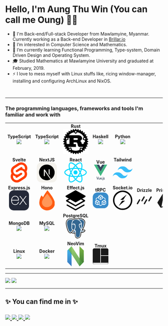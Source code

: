# Hello, I'm Aung Thu Win (You can call me Oung) 👨‍💻

- 👋 I'm Back-end/Full-stack Developer from Mawlamyine, Myanmar. Currently working as a Back-end Developer in [Brillar.io](https://www.brillar.io/)
- ‍👀 I’m interested in Computer Science and Mathematics.
- 🌱 I’m currently learning ️Functional Programming, Type-system, Domain Driven Design and Operating System.
- 🎓 Studied Mathematics at Mawlamyine University and graduated at February, 2019.
- ⚡️ I love to mess myself with Linux stuffs like, ricing window-manager, installing and configuring ArchLinux and NixOS.

<br>

<!-- <table> -->
<!--   <thead> -->
<!--   <tr><h3>The tech-stack I'm currently working with:</h3></tr> -->
<!--   </thead> -->

<!--   <tbody> -->
<!--   <tr> -->

<!--   <td align="center" width="15%"> -->
<!--     <span><b><center>TypeScript</center></b></span>  -->
<!--     <img height=65px src="https://img.icons8.com/color/64/typescript.png">  -->
<!--   </td> -->

<!--   <td align="center" width="15%"> -->
<!--     <span><b><center>Nodejs</center></b></span>  -->
<!--     <img height=65px src="https://img.icons8.com/color/64/nodejs.png">  -->
<!--   </td> -->

<!--   <td align="center" width="15%"> -->
<!--   <span><b><center>MongoDB</center></b></span>  -->
<!--   <img height=65px src="https://img.icons8.com/color/64/mongodb.png">  -->
<!--   </td> -->

<!--   <td align="center" width="15%"> -->
<!--   <span><b><center>Linux</center></b></span>  -->
<!--   <img height=65px src="https://img.icons8.com/color/64/linux.png">  -->
<!--   </td> -->

<!--   <td align="center" width="15%"> -->
<!--   <span><b><center>Socket.io</center></b></span>  -->
<!--   <svg xmlns="http://www.w3.org/2000/svg" width="64" height="64" viewBox="0 0 256 256"><path fill="#010101" d="M96.447 7.382c32.267-8.275 67.929-3.453 96.386 14.11c35.84 21.433 59.238 61.976 59.833 103.71c1.31 42.15-20.659 83.944-55.963 106.865c-39.293 26.433-93.648 27.446-133.775 2.322c-40.9-24.41-64.774-73.645-58.641-120.916c4.94-49.95 43.52-94.005 92.16-106.09"/><path fill="#fff" d="M91.505 27.803c60.964-24.41 135.74 20.658 142.05 86.028c9.824 58.82-38.995 118.593-98.59 120.32c-56.677 5.656-111.449-42.39-113.056-99.304c-4.227-46.08 26.136-91.803 69.596-107.044"/><path fill="#010101" d="M97.637 121.69c27.327-22.326 54.058-45.426 81.98-67.097c-14.646 22.505-29.708 44.711-44.354 67.215c-12.562.06-25.123.06-37.626-.119m23.1 12.443c12.621 0 25.183 0 37.745.179c-27.505 22.206-54.117 45.484-82.099 67.096c14.646-22.505 29.708-44.77 44.354-67.275"/></svg> -->
<!--   </td> -->

<!--   <td align="center" width="15%"> -->
<!--   <span><b><center>Express.js</center></b></span>  -->
<!--   <svg xmlns="http://www.w3.org/2000/svg" width="64" height="64" viewBox="0 0 256 256"><g fill="none"><rect width="256" height="256" fill="#242938" rx="60"/><path fill="#fff" d="M228 182.937a12.732 12.732 0 0 1-15.791-6.005c-9.063-13.567-19.071-26.522-28.69-39.755l-4.171-5.56c-11.454 15.346-22.908 30.08-33.361 45.371a12.23 12.23 0 0 1-15.012 5.894l42.98-57.659l-39.978-52.1a13.289 13.289 0 0 1 15.847 5.56c9.285 13.568 19.572 26.523 29.802 40.257c10.287-13.623 20.462-26.634 29.97-40.09a11.952 11.952 0 0 1 14.901-5.56l-15.513 20.573c-6.95 9.174-13.789 18.404-21.017 27.356a5.558 5.558 0 0 0 0 8.285c13.289 17.626 26.466 35.307 40.033 53.433M28 124.5c1.168-5.56 1.89-11.621 3.503-17.292c9.619-34.195 48.818-48.43 75.785-27.245c15.791 12.4 19.739 29.97 18.961 49.764H37.286c-1.446 35.363 24.075 56.714 56.713 45.816a33.864 33.864 0 0 0 21.518-23.965c1.724-5.56 4.504-6.505 9.786-4.893a45.145 45.145 0 0 1-21.573 32.972a52.263 52.263 0 0 1-60.884-7.784a54.767 54.767 0 0 1-13.678-32.138c0-1.89-.723-3.781-1.112-5.56A860.69 860.69 0 0 1 28 124.5m9.397-2.391h80.456c-.501-25.632-16.681-43.814-38.254-43.98c-24.02-.334-41.201 17.458-42.258 43.869z"/></g></svg> -->
<!--   </td> -->

<!--   <td align="center" width="15%"></td> -->

<!--   </tr> -->

<!--   </tbody> -->
<!-- </table> -->

<hr/>

<table>

  <thead>
  <tr><h3>The programming languages, frameworks and tools I'm familiar and work with</h3></tr>
  </thead>

  <tbody>
  <tr>

<!-- Programming Languages -->

  <td align="center" width="15%">
    <span><b><center>TypeScript</center></b></span> 
    <img height=65px src="https://img.icons8.com/color/64/typescript.png"> 
  </td>

  <td align="center" width="15%">
    <span><b><center>TypeScript</center></b></span> 
    <img height=65px src="https://img.icons8.com/color/64/javascript.png"> 
  </td>

  <td align="center" width="15%">
    <span><b><center>Rust</center></b></span> 
    <img src="./images/rust.svg"/>
  </td>

  <td align="center" width="15%">
    <span><b><center>Haskell</center></b></span> 
    <img height=65px src="https://img.icons8.com/color/64/haskell.png"> 
  </td>

  <td align="center" width="15%">
  <span><b><center>Python</center></b></span> 
  <img height=65px src="https://img.icons8.com/color/64/python.png"> 
  </td>

  <td align="center" width="15%">
  </td>

  <td align="center" width="15%"></td>

  </tr>

<!-- Front-end Frameworks -->

<tr>

<td align="center" width="15%">
  <span><b><center>Svelte</center></b></span> 
  <svg xmlns="http://www.w3.org/2000/svg" width="64" height="64" viewBox="0 0 128 128"><path fill="#ff3e00" d="M110.43 16.936C98.553-.076 75.09-5.118 58.13 5.696l-29.792 19a34.2 34.2 0 0 0-15.48 22.897a25.478 30.64 0 0 0-.572 6.396a36.15 36.15 0 0 0 4.163 16.73A34.4 34.4 0 0 0 11.34 83.5a25.348 30.483 0 0 0 .345 14.412a36.5 36.5 0 0 0 5.9 13.152c11.878 17.01 35.394 22.053 52.3 11.24l29.762-19.001a34.13 34.13 0 0 0 15.438-22.918a35.5 35.5 0 0 0 .572-6.386a36.2 36.2 0 0 0-4.112-16.71a34.4 34.4 0 0 0 5.112-12.77c.369-2.11.557-4.245.562-6.386a36.4 36.4 0 0 0-6.787-21.178z"/><path fill="#fff" d="M55.219 112.662a28.463 34.23 0 0 1-5.954.76a23.64 23.64 0 0 1-19.435-10.187a21.9 21.9 0 0 1-4.08-12.74a15.658 18.83 0 0 1 .333-3.833a15.425 18.55 0 0 1 .72-2.782l.561-1.708l1.52 1.156a38.7 38.7 0 0 0 11.658 5.834l1.104.333l-.104 1.104v.573a6.63 6.63 0 0 0 1.228 3.854a7.1 7.1 0 0 0 2.538 2.288a8.262 9.936 0 0 0 3.312.837a8.251 9.923 0 0 0 1.79-.229a7.272 8.745 0 0 0 1.833-.802l29.76-19.094a6.26 6.26 0 0 0 2.904-5.302a6.62 6.62 0 0 0-1.26-3.844a7.14 7.14 0 0 0-2.553-2.252a8.313 9.997 0 0 0-3.307-.81a8.246 9.917 0 0 0-1.79.23a6.938 8.344 0 0 0-1.822.801l-11.346 7.25a24.376 29.314 0 0 1-6.048 2.656a23.64 23.64 0 0 1-25.39-9.416a21.94 21.94 0 0 1-4.08-12.74c.002-1.285.114-2.567.333-3.833a20.65 20.65 0 0 1 9.286-13.781l29.792-18.99a21.9 21.9 0 0 1 6.048-2.667a24 24 0 0 1 5.954-.75A23.68 23.68 0 0 1 98.22 24.745a21.94 21.94 0 0 1 4.029 12.75a15.748 18.939 0 0 1-.334 3.844a15.407 18.529 0 0 1-.718 2.781l-.562 1.708l-1.52-1.114a38.4 38.4 0 0 0-11.658-5.834l-1.104-.343l.104-1.105v-.572a6.7 6.7 0 0 0-1.228-3.865a7.1 7.1 0 0 0-2.55-2.25a8.309 9.992 0 0 0-3.3-.813a8.221 9.887 0 0 0-1.77.271a6.819 8.2 0 0 0-1.831.802l-29.793 18.99a5.88 7.071 0 0 0-1.836 1.79a4.75 5.713 0 0 0-.963 2.377a5.037 6.057 0 0 0-.136 1.104a6.62 6.62 0 0 0 1.228 3.844a7.1 7.1 0 0 0 2.549 2.25a8.299 9.98 0 0 0 3.301.812a8.247 9.918 0 0 0 1.79-.23a6.943 8.35 0 0 0 1.833-.801l11.367-7.292a24.218 29.125 0 0 1 6.048-2.656a28.526 34.305 0 0 1 5.954-.76A23.66 23.66 0 0 1 96.566 60.61a21.94 21.94 0 0 1 3.737 16.614a20.6 20.6 0 0 1-9.286 13.781l-29.74 18.99a24.308 29.233 0 0 1-6.057 2.667z"/></svg>
</td>

<td align="center" width="15%">
  <span><b><center>NextJS</center></b></span> 
  <svg xmlns="http://www.w3.org/2000/svg" width="64" height="64" viewBox="0 0 256 256"><g fill="none"><rect width="256" height="256" fill="#f4f2ed" rx="60"/><path fill="#000" d="M121.451 28.054c-.43.039-1.799.176-3.031.273c-28.406 2.561-55.014 17.889-71.867 41.447C37.17 82.873 31.167 97.731 28.9 113.47c-.801 5.494-.899 7.117-.899 14.565c0 7.449.098 9.072.9 14.565c5.434 37.556 32.16 69.111 68.406 80.802c6.491 2.092 13.333 3.519 21.114 4.379c3.031.332 16.129.332 19.16 0c13.431-1.486 24.809-4.809 36.031-10.538c1.72-.879 2.053-1.114 1.818-1.309c-.156-.118-7.488-9.952-16.285-21.838l-15.992-21.603l-20.04-29.658c-11.026-16.305-20.097-29.639-20.176-29.639c-.078-.019-.156 13.158-.195 29.248c-.059 28.172-.078 29.306-.43 29.97c-.508.958-.899 1.349-1.721 1.78c-.625.312-1.173.371-4.125.371h-3.382l-.9-.567a3.652 3.652 0 0 1-1.31-1.427l-.41-.88l.04-39.198l.058-39.218l.606-.763c.313-.41.978-.938 1.447-1.192c.801-.391 1.114-.43 4.496-.43c3.989 0 4.653.156 5.69 1.29c.293.313 11.143 16.657 24.125 36.344a89121.985 89121.985 0 0 0 39.452 59.765l15.836 23.989l.802-.528c7.096-4.614 14.604-11.183 20.547-18.026c12.649-14.526 20.802-32.238 23.539-51.124c.801-5.493.899-7.116.899-14.565c0-7.448-.098-9.071-.899-14.565c-5.435-37.556-32.161-69.11-68.407-80.801c-6.393-2.073-13.196-3.5-20.821-4.36c-1.877-.196-14.8-.41-16.422-.254m40.938 60.489c.938.469 1.701 1.368 1.975 2.306c.156.509.195 11.379.156 35.875l-.059 35.152l-6.197-9.502l-6.217-9.501v-25.552c0-16.52.078-25.807.195-26.257c.313-1.094.997-1.954 1.936-2.463c.801-.41 1.095-.45 4.164-.45c2.894 0 3.402.04 4.047.392"/></g></svg>
</td>

<td align="center" width="15%">
  <span><b><center>React</center></b></span> 
  <svg xmlns="http://www.w3.org/2000/svg" width="71.86" height="64" viewBox="0 0 256 228"><path fill="#00d8ff" d="M210.483 73.824a171.49 171.49 0 0 0-8.24-2.597c.465-1.9.893-3.777 1.273-5.621c6.238-30.281 2.16-54.676-11.769-62.708c-13.355-7.7-35.196.329-57.254 19.526a171.23 171.23 0 0 0-6.375 5.848a155.866 155.866 0 0 0-4.241-3.917C100.759 3.829 77.587-4.822 63.673 3.233C50.33 10.957 46.379 33.89 51.995 62.588a170.974 170.974 0 0 0 1.892 8.48c-3.28.932-6.445 1.924-9.474 2.98C17.309 83.498 0 98.307 0 113.668c0 15.865 18.582 31.778 46.812 41.427a145.52 145.52 0 0 0 6.921 2.165a167.467 167.467 0 0 0-2.01 9.138c-5.354 28.2-1.173 50.591 12.134 58.266c13.744 7.926 36.812-.22 59.273-19.855a145.567 145.567 0 0 0 5.342-4.923a168.064 168.064 0 0 0 6.92 6.314c21.758 18.722 43.246 26.282 56.54 18.586c13.731-7.949 18.194-32.003 12.4-61.268a145.016 145.016 0 0 0-1.535-6.842c1.62-.48 3.21-.974 4.76-1.488c29.348-9.723 48.443-25.443 48.443-41.52c0-15.417-17.868-30.326-45.517-39.844m-6.365 70.984c-1.4.463-2.836.91-4.3 1.345c-3.24-10.257-7.612-21.163-12.963-32.432c5.106-11 9.31-21.767 12.459-31.957c2.619.758 5.16 1.557 7.61 2.4c23.69 8.156 38.14 20.213 38.14 29.504c0 9.896-15.606 22.743-40.946 31.14m-10.514 20.834c2.562 12.94 2.927 24.64 1.23 33.787c-1.524 8.219-4.59 13.698-8.382 15.893c-8.067 4.67-25.32-1.4-43.927-17.412a156.726 156.726 0 0 1-6.437-5.87c7.214-7.889 14.423-17.06 21.459-27.246c12.376-1.098 24.068-2.894 34.671-5.345a134.17 134.17 0 0 1 1.386 6.193M87.276 214.515c-7.882 2.783-14.16 2.863-17.955.675c-8.075-4.657-11.432-22.636-6.853-46.752a156.923 156.923 0 0 1 1.869-8.499c10.486 2.32 22.093 3.988 34.498 4.994c7.084 9.967 14.501 19.128 21.976 27.15a134.668 134.668 0 0 1-4.877 4.492c-9.933 8.682-19.886 14.842-28.658 17.94M50.35 144.747c-12.483-4.267-22.792-9.812-29.858-15.863c-6.35-5.437-9.555-10.836-9.555-15.216c0-9.322 13.897-21.212 37.076-29.293c2.813-.98 5.757-1.905 8.812-2.773c3.204 10.42 7.406 21.315 12.477 32.332c-5.137 11.18-9.399 22.249-12.634 32.792a134.718 134.718 0 0 1-6.318-1.979m12.378-84.26c-4.811-24.587-1.616-43.134 6.425-47.789c8.564-4.958 27.502 2.111 47.463 19.835a144.318 144.318 0 0 1 3.841 3.545c-7.438 7.987-14.787 17.08-21.808 26.988c-12.04 1.116-23.565 2.908-34.161 5.309a160.342 160.342 0 0 1-1.76-7.887m110.427 27.268a347.8 347.8 0 0 0-7.785-12.803c8.168 1.033 15.994 2.404 23.343 4.08c-2.206 7.072-4.956 14.465-8.193 22.045a381.151 381.151 0 0 0-7.365-13.322m-45.032-43.861c5.044 5.465 10.096 11.566 15.065 18.186a322.04 322.04 0 0 0-30.257-.006c4.974-6.559 10.069-12.652 15.192-18.18M82.802 87.83a323.167 323.167 0 0 0-7.227 13.238c-3.184-7.553-5.909-14.98-8.134-22.152c7.304-1.634 15.093-2.97 23.209-3.984a321.524 321.524 0 0 0-7.848 12.897zm8.081 65.352c-8.385-.936-16.291-2.203-23.593-3.793c2.26-7.3 5.045-14.885 8.298-22.6a321.187 321.187 0 0 0 7.257 13.246c2.594 4.48 5.28 8.868 8.038 13.147m37.542 31.03c-5.184-5.592-10.354-11.779-15.403-18.433c4.902.192 9.899.29 14.978.29c5.218 0 10.376-.117 15.453-.343c-4.985 6.774-10.018 12.97-15.028 18.486m52.198-57.817c3.422 7.8 6.306 15.345 8.596 22.52c-7.422 1.694-15.436 3.058-23.88 4.071a382.417 382.417 0 0 0 7.859-13.026a347.403 347.403 0 0 0 7.425-13.565m-16.898 8.101a358.557 358.557 0 0 1-12.281 19.815a329.4 329.4 0 0 1-23.444.823c-7.967 0-15.716-.248-23.178-.732a310.202 310.202 0 0 1-12.513-19.846h.001a307.41 307.41 0 0 1-10.923-20.627a310.278 310.278 0 0 1 10.89-20.637l-.001.001a307.318 307.318 0 0 1 12.413-19.761c7.613-.576 15.42-.876 23.31-.876H128c7.926 0 15.743.303 23.354.883a329.357 329.357 0 0 1 12.335 19.695a358.489 358.489 0 0 1 11.036 20.54a329.472 329.472 0 0 1-11 20.722m22.56-122.124c8.572 4.944 11.906 24.881 6.52 51.026c-.344 1.668-.73 3.367-1.15 5.09c-10.622-2.452-22.155-4.275-34.23-5.408c-7.034-10.017-14.323-19.124-21.64-27.008a160.789 160.789 0 0 1 5.888-5.4c18.9-16.447 36.564-22.941 44.612-18.3M128 90.808c12.625 0 22.86 10.235 22.86 22.86s-10.235 22.86-22.86 22.86s-22.86-10.235-22.86-22.86s10.235-22.86 22.86-22.86"/></svg>
</td>

<td align="center" width="15%">
  <span><b><center>Vue</center></b></span> 
  <svg xmlns="http://www.w3.org/2000/svg" width="64" height="64" viewBox="0 0 128 128"><path fill="#35495e" d="M32.191 97.953a1.9 1.9 0 0 0-1.055.316c-.319.211-.611.575-.611 1.041c0 .062-.036.2.084.44l-.031-.076l6.41 20.797c.115.39.39.688.7.86s.648.235.978.235c.7 0 1.47-.334 1.705-1.088v-.002l6.404-20.875v-.076c0 .106.031.045.031-.183c0-.475-.303-.824-.627-1.043a1.97 1.97 0 0 0-1.101-.346c-.49 0-1.052.297-1.24.863l-.004.006l-5.17 17.254l-5.19-17.223c-.077-.308-.284-.565-.525-.709s-.504-.191-.758-.191m51.055 1.072c-1.02 0-1.88.782-1.88 1.76s.846 1.787 1.88 1.787c1.014 0 1.82-.824 1.82-1.787s-.82-1.76-1.82-1.76m-15.029 6.658c-3.488 0-6.361 2.792-6.361 6.147v3.438c0 1.879.748 3.49 2.02 4.601c1.27 1.112 3.044 1.727 5.077 1.727c1.502 0 2.727-.337 3.602-.793q.659-.344 1.049-.764c.26-.28.45-.585.45-.967c0-.35-.134-.654-.353-.927s-.562-.524-1.006-.524c-.32 0-.566.135-.779.266c-.213.13-.413.275-.654.414c-.482.277-1.12.547-2.248.547c-1.256 0-2.302-.358-3.024-.96c-.72-.6-1.14-1.435-1.14-2.529v-.636h6.435c.687 0 1.45 0 2.11-.42c.66-.422 1.06-1.26 1.06-2.533c0-3.53-2.944-6.086-6.238-6.086zm24.186 0c-1.854 0-3.218.6-4.094 1.502s-1.254 2.076-1.254 3.172c0 1.398.565 2.4 1.373 3.041c.809.643 1.815.966 2.772 1.254s1.873.545 2.488.924c.615.38.945.789.945 1.654c0 .465-.14.835-.517 1.137c-.378.303-1.05.541-2.143.541c-1.293 0-2.016-.319-2.543-.644c-.263-.163-.475-.332-.693-.483s-.466-.314-.813-.314c-.417 0-.725.257-.912.523a1.55 1.55 0 0 0-.295.897c0 .405.198.761.477 1.07c.28.309.657.584 1.121.824c.927.48 2.204.815 3.72.815c1.647 0 3.001-.402 3.96-1.182c.958-.78 1.48-1.939 1.48-3.275c0-1.51-.549-2.595-1.357-3.313c-.809-.717-1.83-1.087-2.801-1.385c-.971-.297-1.906-.529-2.531-.855s-.92-.627-.92-1.32c0-.375.15-.847.531-1.22c.381-.371 1.003-.673 2.037-.673c.826 0 1.44.19 1.932.39c.246.101.46.206.662.294c.203.087.39.173.658.173c.485 0 .818-.32 1.016-.617s.312-.59.312-.926c0-.42-.261-.718-.55-.94s-.653-.402-1.073-.556c-.84-.308-1.912-.507-2.988-.507zm-43.857.186c-.811 0-1.512.509-1.512 1.266v8.193c0 3.324 2.826 6.268 6.33 6.268c3.446 0 6.33-2.91 6.33-6.268v-8.223c0-.378-.208-.707-.482-.916c-.274-.208-.622-.32-1-.32s-.728.11-1.008.315c-.28.204-.504.53-.504.921v8.223c0 1.742-1.518 3.428-3.336 3.428c-1.847 0-3.335-1.716-3.335-3.428v-8.193c0-.393-.215-.695-.48-.91s-.615-.356-1.003-.356m34.701 0c-.38 0-.73.098-1.01.309c-.28.21-.47.558-.47.927v15.096c0 1.133-.08 2.083-.329 2.659c-.248.575-.542.83-1.38.83c-.741 0-1.36.647-1.36 1.422c0 .321.104.675.367.95s.672.438 1.145.438c1.594 0 2.814-.707 3.54-1.855c.728-1.149 1.01-2.685 1.01-4.444v-15.096c0-.393-.224-.735-.51-.937a1.72 1.72 0 0 0-1.003-.299m-15.061 2.473c1.991 0 3.336 1.667 3.336 3.365c0 .185-.02.306-.04.361c-.018.055-.016.048-.044.067c-.055.036-.363.115-.951.115H64.85v-.666c0-1.777 1.485-3.242 3.336-3.242m9.512 9.37c-1.088 0-1.912.9-1.912 1.942c0 1 .812 1.912 1.912 1.912c1.042 0 1.88-.884 1.88-1.912c0-1.067-.852-1.941-1.88-1.941z"/><path fill="none" d="m9.106 0l42.76.136l12.151 20.988L76.396.136L118.893 0L64.142 94.469zm108.912.546L97.124.564L64.123 57.218L31.14.564L9.914.547L64.13 93.086zM96.448.54l-19.51.143l-12.91 21.14L51.319.683L31.769.54L64.13 55.841zM31.403.394L51.133.4l12.896 21.407L76.88.403L96.592.398L64.128 56.71"/><path fill="#35495e" d="M31.404.394L51.133.4l12.896 21.407L76.88.403L96.592.398L64.128 56.71z"/><path fill="#41b883" d="m9.887.544l21.5-.146l32.722 56.315L96.575.401l21.537.023l-54.007 92.684z"/></svg>
</td>

<td align="center" width="15%">
  <span><b><center>Tailwind</center></b></span> 
  <svg xmlns="http://www.w3.org/2000/svg" width="64" height="64" viewBox="0 0 128 128"><path fill="#38bdf8" d="M64.004 25.602c-17.067 0-27.73 8.53-32 25.597c6.398-8.531 13.867-11.73 22.398-9.597c4.871 1.214 8.352 4.746 12.207 8.66C72.883 56.629 80.145 64 96.004 64c17.066 0 27.73-8.531 32-25.602q-9.6 12.803-22.399 9.602c-4.87-1.215-8.347-4.746-12.207-8.66c-6.27-6.367-13.53-13.738-29.394-13.738M32.004 64c-17.066 0-27.73 8.531-32 25.602Q9.603 76.799 22.402 80c4.871 1.215 8.352 4.746 12.207 8.66c6.274 6.367 13.536 13.738 29.395 13.738c17.066 0 27.73-8.53 32-25.597q-9.6 12.797-22.399 9.597c-4.87-1.214-8.347-4.746-12.207-8.66C55.128 71.371 47.868 64 32.004 64m0 0"/></svg>
</td>

<td align="center" width="15%"></td>

<td align="center" width="15%"></td>

</tr>

<!-- Back-end Frameworks -->

<tr>

  <td align="center" width="15%">
  <span><b><center>Express.js</center></b></span> 
  <svg xmlns="http://www.w3.org/2000/svg" width="64" height="64" viewBox="0 0 256 256"><g fill="none"><rect width="256" height="256" fill="#242938" rx="60"/><path fill="#fff" d="M228 182.937a12.732 12.732 0 0 1-15.791-6.005c-9.063-13.567-19.071-26.522-28.69-39.755l-4.171-5.56c-11.454 15.346-22.908 30.08-33.361 45.371a12.23 12.23 0 0 1-15.012 5.894l42.98-57.659l-39.978-52.1a13.289 13.289 0 0 1 15.847 5.56c9.285 13.568 19.572 26.523 29.802 40.257c10.287-13.623 20.462-26.634 29.97-40.09a11.952 11.952 0 0 1 14.901-5.56l-15.513 20.573c-6.95 9.174-13.789 18.404-21.017 27.356a5.558 5.558 0 0 0 0 8.285c13.289 17.626 26.466 35.307 40.033 53.433M28 124.5c1.168-5.56 1.89-11.621 3.503-17.292c9.619-34.195 48.818-48.43 75.785-27.245c15.791 12.4 19.739 29.97 18.961 49.764H37.286c-1.446 35.363 24.075 56.714 56.713 45.816a33.864 33.864 0 0 0 21.518-23.965c1.724-5.56 4.504-6.505 9.786-4.893a45.145 45.145 0 0 1-21.573 32.972a52.263 52.263 0 0 1-60.884-7.784a54.767 54.767 0 0 1-13.678-32.138c0-1.89-.723-3.781-1.112-5.56A860.69 860.69 0 0 1 28 124.5m9.397-2.391h80.456c-.501-25.632-16.681-43.814-38.254-43.98c-24.02-.334-41.201 17.458-42.258 43.869z"/></g></svg>
  </td>

  <td align="center" width="15%">
  <span><b><center>Hono</center></b></span> 
  <svg xmlns="http://www.w3.org/2000/svg" width="49.65" height="64" viewBox="0 0 256 330"><path fill="#ff5b11" d="M134.129.029c.876-.113 1.65.108 2.319.662a1256.253 1256.253 0 0 1 69.573 93.427c16.094 24.231 29.788 49.851 41.082 76.862c18.037 48.108 8.65 89.963-28.16 125.564c-32.209 27.22-69.314 37.822-111.318 31.805c-50.208-10.237-84.332-39.28-102.373-87.133C.553 225.638-.993 209.736.614 193.51c2.676-27.93 9.302-54.877 19.878-80.838c4.407-10.592 10.15-20.31 17.228-29.154a381.88 381.88 0 0 1 16.565 21.203c2.44 2.55 4.98 4.98 7.62 7.289c20.155-40 44.23-77.325 72.225-111.981" opacity="0.993"/><path fill="#ff9758" d="M129.49 53.7c24.314 28.2 46.29 58.238 65.93 90.114a187.318 187.318 0 0 1 15.24 33.13c8.338 32.804-.607 59.86-26.836 81.169c-25.367 17.85-53.196 23.15-83.488 15.902c-32.666-10.136-51.55-32.113-56.653-65.929c-1.238-10.662-.133-21.043 3.314-31.142a225.41 225.41 0 0 1 17.89-35.78l19.878-29.155a5509.508 5509.508 0 0 0 44.726-58.31"/></svg>
  </td>

  <td align="center" width="15%">
  <span><b><center>Effect.js</center></b></span> 
  <svg xmlns="http://www.w3.org/2000/svg" width="64" height="64" viewBox="0 0 256 256"><path d="M239.237 194.538c3.793-2.136 5.088-6.87 2.901-10.574c-2.189-3.7-7.034-4.97-10.827-2.833L127.81 239.492L24.688 181.349c-3.787-2.138-8.634-.872-10.826 2.833c-2.187 3.703-.887 8.436 2.902 10.572l106.78 60.208a8.061 8.061 0 0 0 6.164.735a8.094 8.094 0 0 0 2.75-.949z"/><path d="M123.505 60.826a8.542 8.542 0 0 1 6.513-.768a8.525 8.525 0 0 1 2.866.99l112.885 63.343c3.117 1.75 4.653 5.153 4.11 8.42c.383 2.841-.714 5.822-4.032 7.694L132.958 204.16a8.465 8.465 0 0 1-2.903.998a8.538 8.538 0 0 1-6.52-.774l-112.884-63.65c-3.29-1.854-4.395-4.803-4.04-7.62c-.808-3.42.72-7.099 4.002-8.942Zm4.49 16.33L29.47 132.444l98.58 55.585l98.525-55.555z"/><path d="M129.86.34a8.957 8.957 0 0 1 3.011 1.042l118.585 66.541c3.02 1.694 4.626 4.862 4.413 8.034c.619 3.454-.982 7.068-4.273 8.92l-118.585 66.87a8.899 8.899 0 0 1-3.051 1.048a8.97 8.97 0 0 1-6.848-.813L4.527 85.118C1.432 83.376-.168 80.074.165 76.816c-.71-3.515.9-7.237 4.262-9.125L123.017 1.15a8.974 8.974 0 0 1 6.843-.81"/></svg>
  </td>

  <td align="center" width="15%">
  <span><b><center>tRPC</center></b></span> 
  <svg xmlns="http://www.w3.org/2000/svg" width="64" height="64" viewBox="0 0 128 128"><path fill="#398ccb" d="M0 38C0 17 17 0 38 0h52c21 0 38 17 38 38v52c0 21-17 38-38 38H38c-21 0-38-17-38-38z"/><path fill="#fff" d="M63.9 18.8L81.6 29v5.6l21.5 12.5v21.2l5.8 3.3v20.6l-17.7 10.2l-7.9-4.6l-19.2 11.1l-19.1-11l-7.7 4.5l-17.8-10.3V71.6l5.6-3.2V47.1l21-12.2V29zM81.7 40v9.6L63.9 59.8L46.2 49.6v-9.3l-16.5 9.5v16l7.6-4.4l17.8 10.3v20.5l-5.4 3.1l14.5 8.3l14.5-8.4l-5.3-3V71.7l17.8-10.3l7.4 4.3V49.8zm7.2 55.8V83.2L78.1 77v12.5zM104.3 77l-10.8 6.3v12.5l10.8-6.3zM35 95.8V83.3L24.1 77v12.5zm15.5-18.7l-10.8 6.2v12.5l10.8-6.2zm40.7 2.3l10.9-6.3l-10.9-6.2l-10.8 6.2zM37.3 66.9l-10.8 6.2l10.8 6.3l10.8-6.3zm24.3-13.6V40.8l-10.8-6.2v12.5zm15.5-18.8l-10.9 6.3v12.5L77.1 47zm-13.2 2.3l10.9-6.3l-10.9-6.2l-10.8 6.2z"/></svg>
  </td>

  <td align="center" width="15%">
  <span><b><center>Socket.io</center></b></span> 
  <svg xmlns="http://www.w3.org/2000/svg" width="64" height="64" viewBox="0 0 256 256"><path fill="#010101" d="M96.447 7.382c32.267-8.275 67.929-3.453 96.386 14.11c35.84 21.433 59.238 61.976 59.833 103.71c1.31 42.15-20.659 83.944-55.963 106.865c-39.293 26.433-93.648 27.446-133.775 2.322c-40.9-24.41-64.774-73.645-58.641-120.916c4.94-49.95 43.52-94.005 92.16-106.09"/><path fill="#fff" d="M91.505 27.803c60.964-24.41 135.74 20.658 142.05 86.028c9.824 58.82-38.995 118.593-98.59 120.32c-56.677 5.656-111.449-42.39-113.056-99.304c-4.227-46.08 26.136-91.803 69.596-107.044"/><path fill="#010101" d="M97.637 121.69c27.327-22.326 54.058-45.426 81.98-67.097c-14.646 22.505-29.708 44.711-44.354 67.215c-12.562.06-25.123.06-37.626-.119m23.1 12.443c12.621 0 25.183 0 37.745.179c-27.505 22.206-54.117 45.484-82.099 67.096c14.646-22.505 29.708-44.77 44.354-67.275"/></svg>
  </td>

  <td align="center" width="15%">
  <span><b><center>Drizzle</center></b></span> 
  <svg xmlns="http://www.w3.org/2000/svg" width="64" height="64" viewBox="0 0 24 24"><path fill="currentColor" d="M5.353 11.823a1.036 1.036 0 0 0-.395-1.422a1.063 1.063 0 0 0-1.437.399L.138 16.702a1.035 1.035 0 0 0 .395 1.422a1.063 1.063 0 0 0 1.437-.398zm11.216 0a1.036 1.036 0 0 0-.394-1.422a1.064 1.064 0 0 0-1.438.399l-3.382 5.902a1.036 1.036 0 0 0 .394 1.422c.506.283 1.15.104 1.438-.398zm7.293-4.525a1.036 1.036 0 0 0-.395-1.422a1.06 1.06 0 0 0-1.437.399l-3.383 5.902a1.036 1.036 0 0 0 .395 1.422a1.063 1.063 0 0 0 1.437-.399zm-11.219 0a1.035 1.035 0 0 0-.394-1.422a1.064 1.064 0 0 0-1.438.398l-3.382 5.903a1.036 1.036 0 0 0 .394 1.422c.506.282 1.15.104 1.438-.399z"/></svg>
  </td>

  <td align="center" width="15%">
  <span><b><center>Prisma</center></b></span> 
  <svg xmlns="http://www.w3.org/2000/svg" width="64" height="64" viewBox="0 0 24 24"><path fill="currentColor" d="M21.807 18.285L13.553.757a1.32 1.32 0 0 0-1.129-.755a1.31 1.31 0 0 0-1.206.626l-8.952 14.5a1.36 1.36 0 0 0 .016 1.455l4.376 6.778a1.41 1.41 0 0 0 1.58.581l12.703-3.757c.389-.115.707-.39.873-.755s.164-.783-.007-1.145m-1.848.752L9.18 22.224a.452.452 0 0 1-.575-.52l3.85-18.438c.072-.345.549-.4.699-.08l7.129 15.138a.515.515 0 0 1-.325.713"/></svg>
  </td>

</tr>

<tr>

  <td align="center" width="15%">
  <span><b><center>MongoDB</center></b></span> 
  <img height=65px src="https://img.icons8.com/color/64/mongodb.png"> 
  </td>

  <td align="center" width="15%">
  <span><b><center>MySQL</center></b></span> 
  <img height=65px src="https://img.icons8.com/color/64/mysql.png"> 
  </td>

  <td align="center" width="15%">
  <span><b><center>PostgreSQL</center></b></span> 
  <svg xmlns="http://www.w3.org/2000/svg" width="62.07" height="64" viewBox="0 0 256 264"><path d="M255.008 158.086c-1.535-4.649-5.556-7.887-10.756-8.664c-2.452-.366-5.26-.21-8.583.475c-5.792 1.195-10.089 1.65-13.225 1.738c11.837-19.985 21.462-42.775 27.003-64.228c8.96-34.689 4.172-50.492-1.423-57.64C233.217 10.847 211.614.683 185.552.372c-13.903-.17-26.108 2.575-32.475 4.549c-5.928-1.046-12.302-1.63-18.99-1.738c-12.537-.2-23.614 2.533-33.079 8.15c-5.24-1.772-13.65-4.27-23.362-5.864c-22.842-3.75-41.252-.828-54.718 8.685C6.622 25.672-.937 45.684.461 73.634c.444 8.874 5.408 35.874 13.224 61.48c4.492 14.718 9.282 26.94 14.237 36.33c7.027 13.315 14.546 21.156 22.987 23.972c4.731 1.576 13.327 2.68 22.368-4.85c1.146 1.388 2.675 2.767 4.704 4.048c2.577 1.625 5.728 2.953 8.875 3.74c11.341 2.835 21.964 2.126 31.027-1.848c.056 1.612.099 3.152.135 4.482c.06 2.157.12 4.272.199 6.25c.537 13.374 1.447 23.773 4.143 31.049c.148.4.347 1.01.557 1.657c1.345 4.118 3.594 11.012 9.316 16.411c5.925 5.593 13.092 7.308 19.656 7.308c3.292 0 6.433-.432 9.188-1.022c9.82-2.105 20.973-5.311 29.041-16.799c7.628-10.86 11.336-27.217 12.007-52.99c.087-.729.167-1.425.244-2.088l.16-1.362l1.797.158l.463.031c10.002.456 22.232-1.665 29.743-5.154c5.935-2.754 24.954-12.795 20.476-26.351"/><path fill="#336791" d="M237.906 160.722c-29.74 6.135-31.785-3.934-31.785-3.934c31.4-46.593 44.527-105.736 33.2-120.211c-30.904-39.485-84.399-20.811-85.292-20.327l-.287.052c-5.876-1.22-12.451-1.946-19.842-2.067c-13.456-.22-23.664 3.528-31.41 9.402c0 0-95.43-39.314-90.991 49.444c.944 18.882 27.064 142.873 58.218 105.422c11.387-13.695 22.39-25.274 22.39-25.274c5.464 3.63 12.006 5.482 18.864 4.817l.533-.452c-.166 1.7-.09 3.363.213 5.332c-8.026 8.967-5.667 10.541-21.711 13.844c-16.235 3.346-6.698 9.302-.471 10.86c7.549 1.887 25.013 4.561 36.813-11.958l-.47 1.885c3.144 2.519 5.352 16.383 4.982 28.952c-.37 12.568-.617 21.197 1.86 27.937c2.479 6.74 4.948 21.905 26.04 17.386c17.623-3.777 26.756-13.564 28.027-29.89c.901-11.606 2.942-9.89 3.07-20.267l1.637-4.912c1.887-15.733.3-20.809 11.157-18.448l2.64.232c7.99.363 18.45-1.286 24.589-4.139c13.218-6.134 21.058-16.377 8.024-13.686z"/><path fill="#fff" d="M108.076 81.525c-2.68-.373-5.107-.028-6.335.902c-.69.523-.904 1.129-.962 1.546c-.154 1.105.62 2.327 1.096 2.957c1.346 1.784 3.312 3.01 5.258 3.28c.282.04.563.058.842.058c3.245 0 6.196-2.527 6.456-4.392c.325-2.336-3.066-3.893-6.355-4.35m88.784.073c-.256-1.831-3.514-2.353-6.606-1.923c-3.088.43-6.082 1.824-5.832 3.659c.2 1.427 2.777 3.863 5.827 3.863c.258 0 .518-.017.78-.054c2.036-.282 3.53-1.575 4.24-2.32c1.08-1.136 1.706-2.402 1.591-3.225"/><path fill="#fff" d="M247.802 160.025c-1.134-3.429-4.784-4.532-10.848-3.28c-18.005 3.716-24.453 1.142-26.57-.417c13.995-21.32 25.508-47.092 31.719-71.137c2.942-11.39 4.567-21.968 4.7-30.59c.147-9.463-1.465-16.417-4.789-20.665c-13.402-17.125-33.072-26.311-56.882-26.563c-16.369-.184-30.199 4.005-32.88 5.183c-5.646-1.404-11.801-2.266-18.502-2.376c-12.288-.199-22.91 2.743-31.704 8.74c-3.82-1.422-13.692-4.811-25.765-6.756c-20.872-3.36-37.458-.814-49.294 7.571c-14.123 10.006-20.643 27.892-19.38 53.16c.425 8.501 5.269 34.653 12.913 59.698c10.062 32.964 21 51.625 32.508 55.464c1.347.449 2.9.763 4.613.763c4.198 0 9.345-1.892 14.7-8.33a529.832 529.832 0 0 1 20.261-22.926c4.524 2.428 9.494 3.784 14.577 3.92c.01.133.023.266.035.398a117.66 117.66 0 0 0-2.57 3.175c-3.522 4.471-4.255 5.402-15.592 7.736c-3.225.666-11.79 2.431-11.916 8.435c-.136 6.56 10.125 9.315 11.294 9.607c4.074 1.02 7.999 1.523 11.742 1.523c9.103 0 17.114-2.992 23.516-8.781c-.197 23.386.778 46.43 3.586 53.451c2.3 5.748 7.918 19.795 25.664 19.794c2.604 0 5.47-.303 8.623-.979c18.521-3.97 26.564-12.156 29.675-30.203c1.665-9.645 4.522-32.676 5.866-45.03c2.836.885 6.487 1.29 10.434 1.289c8.232 0 17.731-1.749 23.688-4.514c6.692-3.108 18.768-10.734 16.578-17.36m-44.106-83.48c-.061 3.647-.563 6.958-1.095 10.414c-.573 3.717-1.165 7.56-1.314 12.225c-.147 4.54.42 9.26.968 13.825c1.108 9.22 2.245 18.712-2.156 28.078a36.508 36.508 0 0 1-1.95-4.009c-.547-1.326-1.735-3.456-3.38-6.404c-6.399-11.476-21.384-38.35-13.713-49.316c2.285-3.264 8.084-6.62 22.64-4.813m-17.644-61.787c21.334.471 38.21 8.452 50.158 23.72c9.164 11.711-.927 64.998-30.14 110.969a171.33 171.33 0 0 0-.886-1.117l-.37-.462c7.549-12.467 6.073-24.802 4.759-35.738c-.54-4.488-1.05-8.727-.92-12.709c.134-4.22.692-7.84 1.232-11.34c.663-4.313 1.338-8.776 1.152-14.037c.139-.552.195-1.204.122-1.978c-.475-5.045-6.235-20.144-17.975-33.81c-6.422-7.475-15.787-15.84-28.574-21.482c5.5-1.14 13.021-2.203 21.442-2.016M66.674 175.778c-5.9 7.094-9.974 5.734-11.314 5.288c-8.73-2.912-18.86-21.364-27.791-50.624c-7.728-25.318-12.244-50.777-12.602-57.916c-1.128-22.578 4.345-38.313 16.268-46.769c19.404-13.76 51.306-5.524 64.125-1.347c-.184.182-.376.352-.558.537c-21.036 21.244-20.537 57.54-20.485 59.759c-.002.856.07 2.068.168 3.735c.362 6.105 1.036 17.467-.764 30.334c-1.672 11.957 2.014 23.66 10.111 32.109a36.275 36.275 0 0 0 2.617 2.468c-3.604 3.86-11.437 12.396-19.775 22.426m22.479-29.993c-6.526-6.81-9.49-16.282-8.133-25.99c1.9-13.592 1.199-25.43.822-31.79c-.053-.89-.1-1.67-.127-2.285c3.073-2.725 17.314-10.355 27.47-8.028c4.634 1.061 7.458 4.217 8.632 9.645c6.076 28.103.804 39.816-3.432 49.229c-.873 1.939-1.698 3.772-2.402 5.668l-.546 1.466c-1.382 3.706-2.668 7.152-3.465 10.424c-6.938-.02-13.687-2.984-18.819-8.34m1.065 37.9c-2.026-.506-3.848-1.385-4.917-2.114c.893-.42 2.482-.992 5.238-1.56c13.337-2.745 15.397-4.683 19.895-10.394c1.031-1.31 2.2-2.794 3.819-4.602l.002-.002c2.411-2.7 3.514-2.242 5.514-1.412c1.621.67 3.2 2.702 3.84 4.938c.303 1.056.643 3.06-.47 4.62c-9.396 13.156-23.088 12.987-32.921 10.526m69.799 64.952c-16.316 3.496-22.093-4.829-25.9-14.346c-2.457-6.144-3.665-33.85-2.808-64.447c.011-.407-.047-.8-.159-1.17a15.444 15.444 0 0 0-.456-2.162c-1.274-4.452-4.379-8.176-8.104-9.72c-1.48-.613-4.196-1.738-7.46-.903c.696-2.868 1.903-6.107 3.212-9.614l.549-1.475c.618-1.663 1.394-3.386 2.214-5.21c4.433-9.848 10.504-23.337 3.915-53.81c-2.468-11.414-10.71-16.988-23.204-15.693c-7.49.775-14.343 3.797-17.761 5.53c-.735.372-1.407.732-2.035 1.082c.954-11.5 4.558-32.992 18.04-46.59c8.489-8.56 19.794-12.788 33.568-12.56c27.14.444 44.544 14.372 54.366 25.979c8.464 10.001 13.047 20.076 14.876 25.51c-13.755-1.399-23.11 1.316-27.852 8.096c-10.317 14.748 5.644 43.372 13.315 57.129c1.407 2.521 2.621 4.7 3.003 5.626c2.498 6.054 5.732 10.096 8.093 13.046c.724.904 1.426 1.781 1.96 2.547c-4.166 1.201-11.649 3.976-10.967 17.847c-.55 6.96-4.461 39.546-6.448 51.059c-2.623 15.21-8.22 20.875-23.957 24.25m68.104-77.936c-4.26 1.977-11.389 3.46-18.161 3.779c-7.48.35-11.288-.838-12.184-1.569c-.42-8.644 2.797-9.547 6.202-10.503c.535-.15 1.057-.297 1.561-.473c.313.255.656.508 1.032.756c6.012 3.968 16.735 4.396 31.874 1.271l.166-.033c-2.042 1.909-5.536 4.471-10.49 6.772"/></svg>
  </td>

  <td align="center" width="15%"></td>

  <td align="center" width="15%"></td>

  <td align="center" width="15%"></td>

  <td align="center" width="15%"></td>

</tr>

<tr>

<td align="center" width="15%">
<span><b><center>Linux</center></b></span> 
<img height=65px src="https://img.icons8.com/color/64/linux.png"> 
</td>


<td align="center" width="15%">
<span><b><center>Docker</center></b></span> 
<img height=65px src="https://img.icons8.com/color/64/docker.png"> 
</td>

<td align="center" width="15%">
<span><b><center>NeoVim</center></b></span> 
<svg xmlns="http://www.w3.org/2000/svg" width="64" height="64" viewBox="0 0 128 128"><defs><linearGradient id="deviconNeovim0" x1=".5" x2=".5" y1="0" y2="1" gradientTransform="matrix(32.95703 0 0 154.72266 .426 .426)" gradientUnits="userSpaceOnUse"><stop offset="0" stop-color="#16b0ed" stop-opacity="0.8"/><stop offset="1" stop-color="#0f59b2" stop-opacity="0.835"/></linearGradient><linearGradient id="deviconNeovim1" x1=".5" x2=".5" y1="0" y2="1" gradientTransform="matrix(-33.59375 0 0 154.72266 128 .426)" gradientUnits="userSpaceOnUse"><stop offset="0" stop-color="#7db643"/><stop offset="1" stop-color="#367533"/></linearGradient><linearGradient id="deviconNeovim2" x1=".5" x2=".5" y1="0" y2="1" gradientTransform="matrix(109.71484 0 0 154.72656 9.355 .637)" gradientUnits="userSpaceOnUse"><stop offset="0" stop-color="#88c649" stop-opacity="0.8"/><stop offset="1" stop-color="#439240" stop-opacity="0.839"/></linearGradient></defs><g fill-rule="evenodd"><path fill="url(#deviconNeovim0)" d="M.426 33.703L33.383.426v154.722L.426 122.258Zm0 0" transform="translate(10.95 -.352)scale(.82614)"/><path fill="url(#deviconNeovim1)" d="M127.773 34L94.406.426l.676 154.722L128 122.254Zm0 0" transform="translate(10.95 -.352)scale(.82614)"/><path fill="url(#deviconNeovim2)" d="m33.379.637l85.691 130.75l-23.98 23.976L9.355 24.903Zm0 0" transform="translate(10.95 -.352)scale(.82614)"/><path fill-opacity="0.129" d="m38.53 50.01l-.04 4.244l-21.743-32.18l2.014-2.06zm0 0"/></g></svg>
</td>


<td align="center" width="15%">
<span><b><center>Tmux</center></b></span> 
<svg xmlns="http://www.w3.org/2000/svg" width="64" height="64" viewBox="0 0 24 24"><path fill="currentColor" d="M24 2.251V10.5H12.45V0h9.3A2.25 2.25 0 0 1 24 2.251M12.45 11.4H24v10.5h-.008A2.25 2.25 0 0 1 21.75 24H2.25a2.247 2.247 0 0 1-2.242-2.1H0V2.251A2.25 2.25 0 0 1 2.25 0h9.3v21.6h.9zm11.242 10.5H.308a1.95 1.95 0 0 0 1.942 1.8h19.5a1.95 1.95 0 0 0 1.942-1.8"/></svg>
</td>

<td align="center" width="15%"></td>

<td align="center" width="15%"></td>

<td align="center" width="15%"></td>

</tr>

  </tbody>
</table>

<hr>
<p>
  <img src="https://github-readme-stats.vercel.app/api?username=Oungseik&hide=stars&show_icons=true&theme=dracula&line_height=32">
  <img src="https://github-readme-stats.vercel.app/api/top-langs/?username=Oungseik&count_private=true&theme=dracula">
</p>

<hr>

<h2>
✨ You can find me in ✨
 <br><br>
<div class="social">
  <a href="https://www.linkedin.com/in/aung-thu-win/">
    <img src="https://img.shields.io/badge/LinkedIn-%230077B5.svg?&style=for-the-badge&logo=linkedin&logoColor=white">
  </a>

  <a href="https://github.com/Oungseik">
    <img src="https://img.shields.io/badge/Github-%230A0A0A.svg?&style=for-the-badge&logo=Github&logoColor=white">  
  </a>

  <a href="https://www.facebook.com/oung.s.nyan.50552338">
    <img src="https://img.shields.io/badge/Facebook-%231877F2.svg?&style=for-the-badge&logo=facebook&logoColor=white">  
  </a>

  <a href="mailto:mhemaungthuwin@gmail.com">
    <img src="https://img.shields.io/badge/Gmail-D14836?style=for-the-badge&logo=gmail&logoColor=white" />
  </a>
</div>
</h2>
